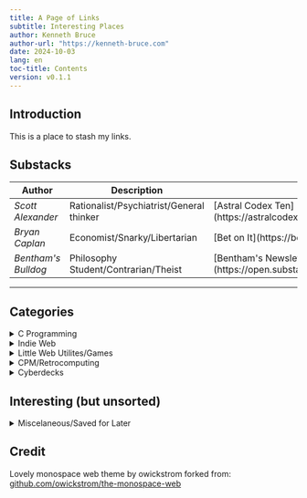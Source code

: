 ```yaml
---
title: A Page of Links
subtitle: Interesting Places
author: Kenneth Bruce
author-url: "https://kenneth-bruce.com"
date: 2024-10-03
lang: en
toc-title: Contents
version: v0.1.1
---
```


## Introduction

This is a place to stash my links.

## Substacks

<table>
<thead>
  <tr>
    <th class="width-min"><strong>Author</strong></th>
    <th class="width-auto"><strong>Description</strong></th>
    <th class="width-min"><strong>Link</strong></th>
  </tr>
</thead>
<tbody>
  <tr>
    <td><em>Scott Alexander</em></td>
    <td>Rationalist/Psychiatrist/General thinker</td>
    <td>[Astral Codex Ten](https://astralcodexten.com)</td>
  </tr>
  <tr>
    <td><em>Bryan Caplan</em></td>
    <td>Economist/Snarky/Libertarian</td>
    <td>[Bet on It](https://betonit.ai)</td>
  </tr>
  <tr>
    <td><em>Bentham's Bulldog</em></td>
    <td>Philosophy Student/Contrarian/Theist</td>
    <td>[Bentham's Newsletter](https://open.substack.com/pub/benthams)</td>
  </tr>
</tbody>
</table>
<hr>

## Categories

<details>
<summary>C Programming</summary>
<p>Raylib (graphics/game stuff) - [raylib.com](https://www.raylib.com/examples.html)</p>
<p>Gnu Libc - [gnu.org](https://www.gnu.org/software/libc/manual/html_node/)</p>
<p>Yale CS 223 - [C for algo/data structures](http://cs.yale.edu/homes/aspnes/classes/223/notes.html)</p>
<p>Using GDB Debugger guide - [using-gdb-debugger](http://programminggroundup.blogspot.com/2007/01/appendix-f-using-gdb-debugger.html?m=1)</p>
<p>Useful readable reference guide - [Beej C reference guide](https://beej.us/guide/bgclr/html/split/index.html)</p>
<!--<p> - []()</p>-->
</details>

<details>
<summary>Indie Web</summary>
<p>CheapskatesGuide - [cheapskatesguide.org](https://cheapskatesguide.org/)</p>
<!--<p> - []()</p>-->
</details>

<details>
<summary>Little Web Utilites/Games</summary>
<p>Mapping tool for text based games - [trizbort.io](https://www.trizbort.io/app/index.html#)</p>
<p>DCS Checklist Generator - [simtools.app](https://www.simtools.app/)</p>
<p>Browser roguelike - [rogule](https://rogule.com/game.html)</p>
<!--<p> - []()</p>-->
</details>

<details>
<summary>CPM/Retrocomputing</summary>
<p>Original material - [CPM 2.0 System Alteration Guide](http://www.cpm.z80.de/randyfiles/DRI/CPM_2_0_System_Alteration_Guide.pdf)</p>
<p>CPM blog post - [CPM-on-a-new-computer](http://cpuville.com/Code/CPM-on-a-new-computer.html)</p>
<p>CPM Floppy assembly code - [axa.asm](http://www.gaby.de/cpm/manuals/archive/cpm22htm/axa.asm)</p>
<p>RC1014 disk code- [cbios128.asm](https://github.com/RC2014Z80/RC2014/blob/8c566b99a9c972488d716aba8f767a810f86c330/CPM/SIO2/cbios128.asm)</p>
<p>RC2014+ Firmware - [RomWBW](https://github.com/wwarthen/RomWBW)</p>
<p>Original material - [CPM 2.2 Manual](http://www.cpm.z80.de/manuals/cpm22-m.pdf)</p>
<!--<p> - []()</p>-->
</details>

<details>
<summary>Cyberdecks</summary>
<p>handheld linux terminal - [clockworkpi uconsole](https://www.clockworkpi.com/product-page/uconsole-kit-rpi-cm4-lite)</p>
<p>Super8 Cyberdeck - [r/cyberdeck](https://www.reddit.com/r/cyberDeck/comments/1f94g61/super8_cyberdeck/)</p>
<p>Ultrawide cyberdeck - [penkesu](https://penkesu.computer/)</p>
<!--<p> - []()</p>-->
</details>

## Interesting (but unsorted)

<details>
<summary>Miscelaneous/Saved for Later</summary>
<p>Onetime purchase/self host software by DHH - [ONCE](https://once.com)</p>
<p>Neat site for learning assembly - [0de5.net](https://www.0de5.net)</p>
<p>Pandoc website guide - [Pandoc website](https://wstyler.ucsd.edu/posts/pandoc_website.html)</p>
<p>DIY Tailscale alternative - [Netmaker](https://github.com/gravitl/netmaker)</p>
<p>Origin of "Hyperreality" - [Simulacra and Simulation](https://0ducks.wordpress.com/wp-content/uploads/2014/12/simulacra-and-simulation-by-jean-baudrillard.pdf)</p>
<p>Metalworking shop from scrap - [Gingery books](https://gingerybookstore.com/MetalWorkingShopFromScrap.html)</p>
<p>CAD models to practice - [tootalltoby.com](https://www.tootalltoby.com/practice/list/)</p>
<p>AI based speech gen - [AllTalk](https://github.com/erew123/alltalk_tts?tab=readme-ov-file)</p>
<p>Open source hypervisor thing - [XCP-ng](https://xcp-ng.org/)</p>
<p>Setting up Airmessage (for iMessage without an iPhone)- [airmessage.org](https://airmessage.org/help/guide/multiple-users)</p>
<p>CLI ebook reader - [epy](https://github.com/wustho/epy)</p>
<p>Book on KiCad - [kicad like a pro](https://techexplorations.com/so/kicad-like-a-pro-3e-special-edition/)</p>
<p>Flight sim hardware - [dual encoder kit](https://www.propwashsim.com/store/dual-encoder-kit)</p>
<p>Classic blogpost about law and data - [What colour are your bits?](https://ansuz.sooke.bc.ca/entry/23)</p>
<p>DIY Spacemouse - [Ahmsville Dial v2](https://www.tindie.com/products/ahmsvillelabs/ahmsville-dial-v2-absolute-variant/)</p>
<p>DIY FFB joystick - [LaserWing-MiniFFB](https://github.com/LaserWing/LaserWing-MiniFFB)</p>
<p>Instruments on your phone - [DCS server manual](https://drive.google.com/file/d/1M2OH6cUZs0IPDh-wh4GzhQyhaI89aMAa/view)</p>
<p>Home renovation/construction resource - [jlconline](https://www.jlconline.com/)</p>
<p>Tabletop spacefleet combat game - [A Billion Suns](https://planetsmashergames.com/a-billion-suns/the-game/)</p>
<p>Fancy headphone cables - [hartaudiocables](https://hartaudiocables.com/collections/headphone-cables)</p>
<p>The best way to make rice pudding - [rice-pudding-recipe](https://bellyfull.net/rice-pudding-recipe/)</p>
<p>One of those lists of things to know - [infosec core competencies](https://www.netmeister.org/blog/infosec-competencies.html)</p>
<p>Neat guide - [FDM Printing Gears](https://www.instructables.com/A-Practical-Guide-to-FDM-3D-Printing-Gears/)</p>
<p>Blocklist collection for pihole - [firebog.net](https://firebog.net/)</p>
<p>Good thoughtful article - [Automating Processes With Software is HARD](https://hardcoresoftware.learningbyshipping.com/p/222-automating-processes-with-software)</p>
<!--<p> - []()</p>-->
</details>

## Credit
Lovely monospace web theme by owickstrom forked from: [github.com/owickstrom/the-monospace-web](https://github.com/owickstrom/the-monospace-web)
